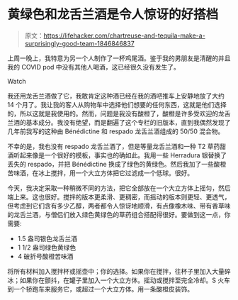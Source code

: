 # 黄绿色和龙舌兰酒是令人惊讶的好搭档

> 原文：<https://lifehacker.com/chartreuse-and-tequila-make-a-surprisingly-good-team-1846846837>

上周一晚上，我特意为另一个人制作了一杯鸡尾酒。鉴于我的男朋友是清醒的并且我的 COVID pod 中没有其他人喝酒，这已经很久没有发生了。

Watch

我还用龙舌兰酒做了它，我敢肯定这种酒已经在我的酒吧推车上安静地放了大约 14 个月了。我让我的客人从购物车中选择他们想要的任何东西，这就是他们选择的，所以这就是我使用的。然而，问题是我没有酸橙了，酸橙是许多受欢迎的龙舌兰酒的基本成分。我没有绝望，而是翻遍了这个专栏的旧版本，直到我偶然发现了几年前我写的这种由 Bénédictine 和 respado 龙舌兰酒组成的 50/50 混合物。

不幸的是，我也没有 respado 龙舌兰酒了，但是等量龙舌兰酒和一种 T2 草药甜酒听起来像是一个很好的模板，事实也的确如此。我用一些 Herradura 银替换了丢失的 respado，并把 Bénédictine 换成了绿色的黄绿色。然后我加了一些酸橙苦味酒，在冰上搅拌，用一个大立方体把它过滤成一个低球。很好。

今天，我决定采取一种稍微不同的方法，把它全部放在一个大立方体上摇匀，然后端上来。这也很好。搅拌的版本更柔滑、更稠密，而摇动的版本则更轻、更透气，但考虑到它们含有多少乙醇，两者都令人惊讶地顺滑，有点像橡木味、带有香草味的龙舌兰酒，与僧侣们放入绿色黄绿色的草药组合搭配得很好。要做到这一点，你需要:

*   1.5 盎司银色龙舌兰酒
*   1 1/2 盎司绿色黄绿色
*   4 破折号酸橙苦味酒

将所有材料加入搅拌杯或摇壶中；你的选择。如果你在搅拌，往杯子里加入大量碎冰；如果你在颤抖，在罐子里加入一个大立方体。摇动或搅拌至完全冷却。S 火车到一个轿跑车来服务它，或超过一个大立方体。用一条酸橙皮装饰。